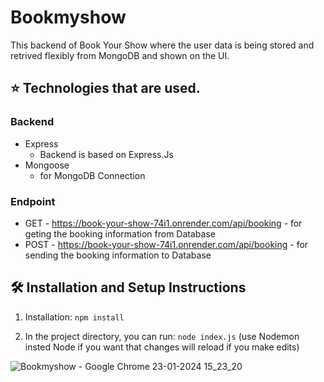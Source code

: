 # Bookmyshow

This backend of Book Your Show where the user data is being stored and retrived flexibly from MongoDB and shown on the UI.

## ⭐ Technologies that are used.
### Backend
-  Express
      - Backend is based on Express.Js
-  Mongoose
      - for MongoDB Connection

### Endpoint
- GET - https://book-your-show-74i1.onrender.com/api/booking
       - for geting the booking information from Database
- POST - https://book-your-show-74i1.onrender.com/api/booking
       - for sending the booking information to Database 

## 🛠 Installation and Setup Instructions

1. Installation: `npm install`

2. In the project directory, you can run: `node index.js`
(use Nodemon insted Node if you want that changes will reload if you make edits)


![Bookmyshow - Google Chrome 23-01-2024 15_23_20](https://github.com/nikhil2438/Bookmyshow-backend/assets/127426933/b2c90ba8-cff2-48cc-9731-f13c8db3234c)



